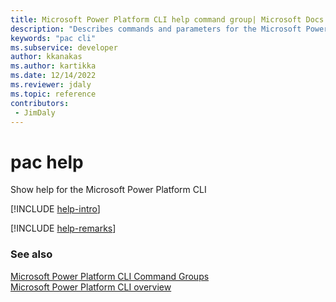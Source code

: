 ```yaml
---
title: Microsoft Power Platform CLI help command group| Microsoft Docs
description: "Describes commands and parameters for the Microsoft Power Platform CLI help command group."
keywords: "pac cli"
ms.subservice: developer
author: kkanakas
ms.author: kartikka
ms.date: 12/14/2022
ms.reviewer: jdaly
ms.topic: reference
contributors: 
 - JimDaly
---
```

<!-- 
Do not edit this file. 
This file is generated by a program and any changes will be overwritten when this topic is re-generated.
Use the include files to add additional content to this topic.
-->
# pac help

Show help for the Microsoft Power Platform CLI

[!INCLUDE [help-intro](includes/help-intro.md)]



[!INCLUDE [help-remarks](includes/help-remarks.md)]

### See also

[Microsoft Power Platform CLI Command Groups](index.md)<br />
[Microsoft Power Platform CLI overview](../introduction.md)